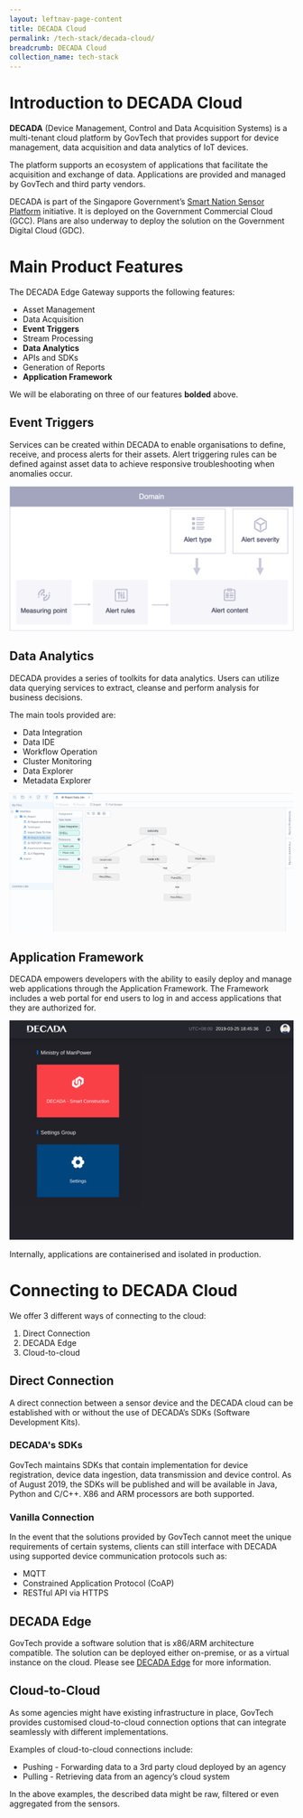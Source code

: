 ```yaml
---
layout: leftnav-page-content
title: DECADA Cloud
permalink: /tech-stack/decada-cloud/
breadcrumb: DECADA Cloud
collection_name: tech-stack
---
```


# Introduction to DECADA Cloud

**DECADA** (Device Management, Control and Data Acquisition Systems) is a multi-tenant cloud platform by GovTech that provides support for device management, data acquisition and data analytics of IoT devices.

The platform supports an ecosystem of applications that facilitate the acquisition and exchange of data. Applications are provided and managed by GovTech and third party vendors.

DECADA is part of the Singapore Government’s [Smart Nation Sensor Platform](https://www.tech.gov.sg/products-and-services/smart-nation-sensor-platform/) initiative. It is deployed on the Government Commercial Cloud (GCC). Plans are also underway to deploy the solution on the Government Digital Cloud (GDC).

<a id="DECADA-Product-Features"></a>
# Main Product Features

The DECADA Edge Gateway supports the following features:
* Asset Management
* Data Acquisition
* **Event Triggers**
* Stream Processing
* **Data Analytics**
* APIs and SDKs
* Generation of Reports
* **Application Framework**

We will be elaborating on three of our features **bolded** above.

## Event Triggers

Services can be created within DECADA to enable organisations to define, receive, and process alerts for their assets. Alert triggering rules can be defined against asset data to achieve responsive troubleshooting when anomalies occur.

![DECADA Event Alert Message Flow](/images/decada/features/alert_message_flow.png)

## Data Analytics

DECADA provides a series of toolkits for data analytics. Users can utilize data querying services to extract, cleanse and perform analysis for business decisions.

The main tools provided are:
* Data Integration
* Data IDE
* Workflow Operation
* Cluster Monitoring
* Data Explorer
* Metadata Explorer

<img class="large" src="/images/decada/features/data_ide.png" alt="DECADA Data Analytics IDE">

## Application Framework

DECADA empowers developers with the ability to easily deploy and manage web applications through the Application Framework. The Framework includes a web portal for end users to log in and access applications that they are authorized for.

<img class="large" src="/images/decada/features/app_framework.png" alt="DECADA Application Framework screenshot">

Internally, applications are containerised and isolated in production.

<a id="DECADA-Connecting-To-DECADA-Cloud"></a>
# Connecting to DECADA Cloud

We offer 3 different ways of connecting to the cloud:
1. Direct Connection
2. DECADA Edge
3. Cloud-to-cloud

## Direct Connection

A direct connection between a sensor device and the DECADA cloud can be established with or without the use of DECADA’s SDKs (Software Development Kits).

### DECADA's SDKs

GovTech maintains SDKs that contain implementation for device registration, device data ingestion, data transmission and device control. As of August 2019, the SDKs will be published and will be available in Java, Python and C/C++. X86 and ARM processors are both supported.

### Vanilla Connection

In the event that the solutions provided by GovTech cannot meet the unique requirements of certain systems, clients can still interface with DECADA using supported device communication protocols such as:
* MQTT
* Constrained Application Protocol (CoAP)
* RESTful API via HTTPS

## DECADA Edge

GovTech provide a software solution that is x86/ARM architecture compatible. The solution can be deployed either on-premise, or as a virtual instance on the cloud. Please see [DECADA Edge](/tech-stack/decada-edge/) for more information.

## Cloud-to-Cloud

As some agencies might have existing infrastructure in place, GovTech provides customised cloud-to-cloud connection options that can integrate seamlessly with different implementations.

Examples of cloud-to-cloud connections include:
* Pushing - Forwarding data to a 3rd party cloud deployed by an agency
* Pulling - Retrieving data from an agency’s cloud system

In the above examples, the described data might be raw, filtered or even aggregated from the sensors.

